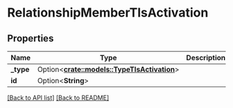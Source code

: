 # RelationshipMemberTlsActivation

## Properties

Name | Type | Description | Notes
------------ | ------------- | ------------- | -------------
**_type** | Option<[**crate::models::TypeTlsActivation**](TypeTlsActivation.md)> |  | 
**id** | Option<**String**> |  | [readonly]

[[Back to API list]](../README.md#documentation-for-api-endpoints) [[Back to README]](../README.md)


